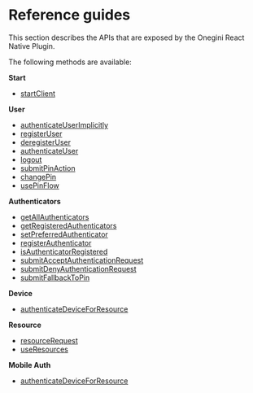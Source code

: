 # Reference guides

This section describes the APIs that are exposed by the Onegini React Native Plugin.

The following methods are available:

**Start**
- [startClient](startClient.md)

**User**
- [authenticateUserImplicitly](authenticateUserImplicitly.md)
- [registerUser](registerUser.md)
- [deregisterUser](deregisterUser.md)
- [authenticateUser](authenticateUser.md)
- [logout](logout.md)
- [submitPinAction](submitPinAction.md)
- [changePin](changePin.md)
- [usePinFlow](usePinFlow.md)

**Authenticators**
- [getAllAuthenticators](getAllAuthenticators.md)
- [getRegisteredAuthenticators](getRegisteredAuthenticators.md)
- [setPreferredAuthenticator](setPreferredAuthenticator.md)
- [registerAuthenticator](registerAuthenticator.md)
- [isAuthenticatorRegistered](isAuthenticatorRegistered.md)
- [submitAcceptAuthenticationRequest](submitAcceptAuthenticationRequest.md)
- [submitDenyAuthenticationRequest](submitDenyAuthenticationRequest.md)
- [submitFallbackToPin](submitFallbackToPin.md)

**Device**
- [authenticateDeviceForResource](authenticateDeviceForResource.md)
 
**Resource**
- [resourceRequest](resourceRequest.md)
- [useResources](useResources.md)

 **Mobile Auth**
- [authenticateDeviceForResource](authenticateDeviceForResource.md)
 

